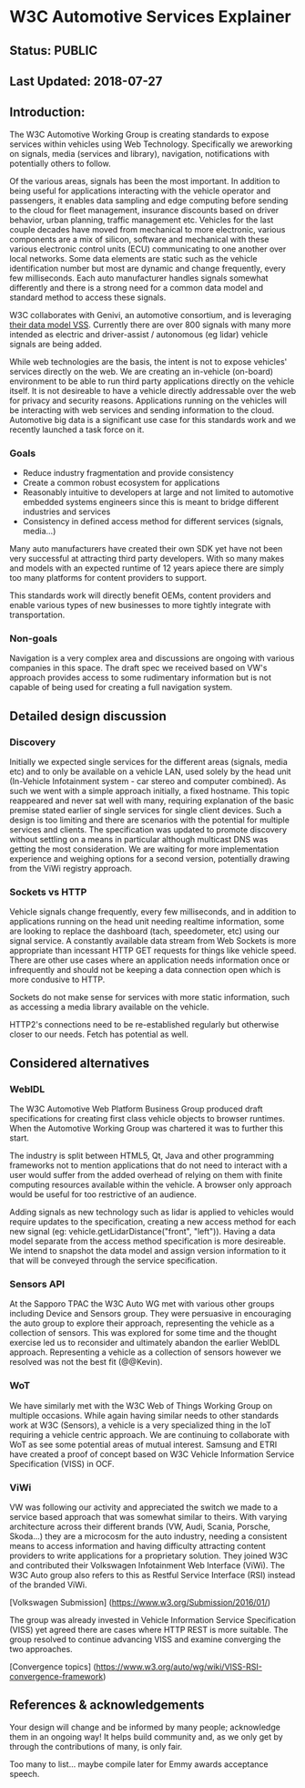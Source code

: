 # W3C Automotive Services Explainer
## Status: PUBLIC
## Last Updated: 2018-07-27

## Introduction:

The W3C Automotive Working Group is creating standards to expose services within vehicles using Web Technology. Specifically we areworking on signals, media (services and library), navigation, notifications with potentially others to follow.

Of the various areas, signals has been the most important. In addition to being useful for applications interacting with the vehicle operator and passengers, it enables data sampling and edge computing before sending to the cloud for fleet management, insurance discounts based on driver behavior, urban planning, traffic management etc. Vehicles for the last couple decades have moved from mechanical to more electronic, various components are a mix of silicon, software and mechanical with these various electronic control units (ECU) communicating to one another over local networks. Some data elements are static such as the vehicle identification number but most are dynamic and change frequently, every few milliseconds. Each auto manufacturer handles signals somewhat differently and there is a strong need for a common data model and standard method to access these signals.

W3C collaborates with Genivi, an automotive consortium, and is leveraging [their data model VSS](https://github.com/GENIVI/vehicle_signal_specification/). Currently there are over 800 signals with many more intended as electric and driver-assist / autonomous (eg lidar) vehicle signals are being added.

While web technologies are the basis, the intent is not to expose vehicles' services directly on the web. We are creating an in-vehicle (on-board) environment to be able to run third party applications directly on the vehicle itself. It is not desireable to have a vehicle directly addressable over the web for privacy and security reasons. Applications running on the vehicles will be interacting with web services and sending information to the cloud. Automotive big data is a significant use case for this standards work and we recently launched a task force on it.

### Goals
* Reduce industry fragmentation and provide consistency
* Create a common robust ecosystem for applications
* Reasonably intuitive to developers at large and not limited to automotive embedded systems engineers since this is meant to bridge different industries and services
* Consistency in defined access method for different services (signals, media...)

Many auto manufacturers have created their own SDK yet have not been very successful at attracting third party developers. With so many makes and models with an expected runtime of 12 years apiece there are simply too many platforms for content providers to support.

This standards work will directly benefit OEMs, content providers and enable various types of new businesses to more tightly integrate with transportation. 

### Non-goals

Navigation is a very complex area and discussions are ongoing with various companies in this space. The draft spec we received based on VW's approach provides access to some rudimentary information but is not capable of being used for creating a full navigation system.

## Detailed design discussion

### Discovery

Initially we expected single services for the different areas (signals, media etc) and to only be available on a vehicle LAN, used solely by the head unit (In-Vehicle Infotainment system - car stereo and computer combined). As such we went with a simple approach initially, a fixed hostname. This topic reappeared and never sat well with many, requiring explanation of the basic premise stated earlier of single services for single client devices. Such a design is too limiting and there are scenarios with the potential for multiple services and clients. The specification was updated to promote discovery without settling on a means in particular although multicast DNS was getting the most consideration. We are waiting for more implementation experience and weighing options for a second version, potentially drawing from the ViWi registry approach.

### Sockets vs HTTP

Vehicle signals change frequently, every few milliseconds, and in addition to applications running on the head unit needing realtime information, some are looking to replace the dashboard (tach, speedometer, etc) using our signal service. A constantly available data stream from Web Sockets is more appropriate than incessant HTTP GET requests for things like vehicle speed. There are other use cases where an application needs information once or infrequently and should not be keeping a data connection open which is more condusive to HTTP.

Sockets do not make sense for services with more static information, such as accessing a media library available on the vehicle.

HTTP2's connections need to be re-established regularly but otherwise closer to our needs. Fetch has potential as well.

## Considered alternatives

### WebIDL

The W3C Automotive Web Platform Business Group produced draft specifications for creating first class vehicle objects to browser runtimes. When the Automotive Working Group was chartered it was to further this start. 

The industry is split between HTML5, Qt, Java and other programming frameworks not to mention applications that do not need to interact with a user would suffer from the added overhead of relying on them with finite computing resources available within the vehicle. A browser only approach would be useful for too restrictive of an audience.

Adding signals as new technology such as lidar is applied to vehicles would require updates to the specification, creating a new access method for each new signal (eg: vehicle.getLidarDistance("front", "left")). Having a data model separate from the access method specification is more desireable. We intend to snapshot the data model and assign version information to it that will be conveyed through the service specification.

### Sensors API

At the Sapporo TPAC the W3C Auto WG met with various other groups including Device and Sensors group. They were persuasive in encouraging the auto group to explore their approach, representing the vehicle as a collection of sensors. This was explored for some time and the thought exercise led us to reconsider and ultimately abandon the earlier WebIDL approach. Representing a vehicle as a collection of sensors however we resolved was not the best fit (@@Kevin).

### WoT

We have similarly met with the W3C Web of Things Working Group on multiple occasions. While again having similar needs to other standards work at W3C (Sensors), a vehicle is a very specialized thing in the IoT requiring a vehicle centric approach. We are continuing to collaborate with WoT as see some potential areas of mutual interest. Samsung and ETRI have created a proof of concept based on W3C Vehicle Information Service Specification (VISS) in OCF.

### ViWi

VW was following our activity and appreciated the switch we made to a service based approach that was somewhat similar to theirs. With varying architecture across their different brands (VW, Audi, Scania, Porsche, Skoda...) they are a microcosm for the auto industry, needing a consistent means to access information and having difficulty attracting content providers to write applications for a proprietary solution. They joined W3C and contributed their Volkswagen Infotainment Web Interface (ViWi).  The W3C Auto group also refers to this as Restful Service Interface (RSI) instead of the branded ViWi.

[Volkswagen Submission] (https://www.w3.org/Submission/2016/01/)

The group was already invested in Vehicle Information Service Specification (VISS) yet agreed there are cases where HTTP REST is more suitable. The group resolved to continue advancing VISS and examine converging the two approaches.

[Convergence topics] (https://www.w3.org/auto/wg/wiki/VISS-RSI-convergence-framework)

## References & acknowledgements

Your design will change and be informed by many people; acknowledge them in an ongoing way! It helps build community and, as we only get by through the contributions of many, is only fair.

Too many to list... maybe compile later for Emmy awards acceptance speech.

